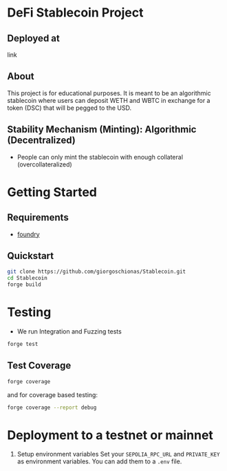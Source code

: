 # DeFi Stablecoin Project

## Deployed at 
link 

## About
This project is for educational purposes. It is meant to be an algorithmic stablecoin where users can deposit WETH and WBTC in exchange for a token (DSC) that will be pegged to the USD.


## Stability Mechanism (Minting): Algorithmic (Decentralized)
   - People can only mint the stablecoin with enough collateral (overcollateralized)

# Getting Started

## Requirements
   - [foundry](https://getfoundry.sh/)

## Quickstart
```bash
git clone https://github.com/giorgoschionas/Stablecoin.git 
cd Stablecoin
forge build
```

# Testing
   - We run Integration and Fuzzing tests
```bash
forge test
```
## Test Coverage
```bash
forge coverage
```
and for coverage based testing:
```bash
forge coverage --report debug
```

# Deployment to a testnet or mainnet
   1. Setup environment variables
Set your `SEPOLIA_RPC_URL` and `PRIVATE_KEY` as environment variables. You can add them to a `.env` file.

